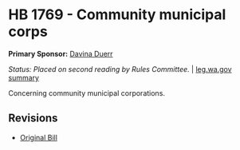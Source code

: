 # HB 1769 - Community municipal corps
**Primary Sponsor:** [Davina Duerr](/person/leg/duerr_da.md)

*Status: Placed on second reading by Rules Committee.* | [leg.wa.gov summary](https://app.leg.wa.gov/billsummary?BillNumber=1769&Year=2021)

Concerning community municipal corporations.

## Revisions
* [Original Bill](1/)
